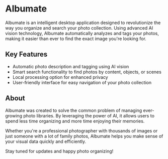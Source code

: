 # Albumate

Albumate is an intelligent desktop application designed to revolutionize the way you organize and search your photo collection. Using advanced AI vision technology, Albumate automatically analyzes and tags your photos, making it easier than ever to find the exact image you're looking for.

## Key Features

- Automatic photo description and tagging using AI vision
- Smart search functionality to find photos by content, objects, or scenes
- Local processing option for enhanced privacy
- User-friendly interface for easy navigation of your photo collection

## About

Albumate was created to solve the common problem of managing ever-growing photo libraries. By leveraging the power of AI, it allows users to spend less time organizing and more time enjoying their memories.

Whether you're a professional photographer with thousands of images or just someone with a lot of family photos, Albumate helps you make sense of your visual data quickly and efficiently.

Stay tuned for updates and happy photo organizing!